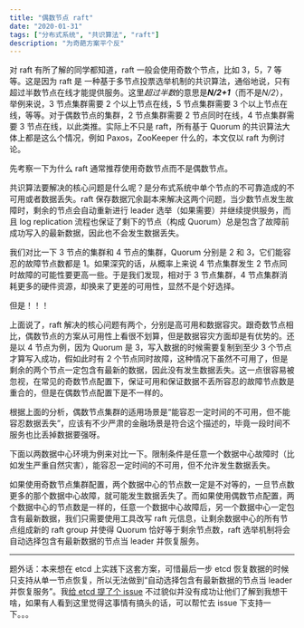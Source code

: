 ```yaml
---
title: "偶数节点 raft"
date: "2020-01-31"
tags: ["分布式系统", "共识算法", "raft"]
description: "为奇葩方案平个反"
---
```


对 raft 有所了解的同学都知道，raft 一般会使用奇数个节点，比如 3，5，7 等等。这是因为 raft 是 一种基于多节点投票选举机制的共识算法，通俗地说，只有超过半数节点在线才能提供服务。这里*超过半数*的意思是***N/2+1***（而不是*N/2*），举例来说，3 节点集群需要 2 个以上节点在线，5 节点集群需要 3 个以上节点在线，等等。对于偶数节点的集群，2 节点集群需要 2 节点同时在线，4 节点集群需要 3 节点在线，以此类推。实际上不只是 raft，所有基于 Quorum 的共识算法大体上都是这么个情况，例如 Paxos，ZooKeeper 什么的，本文仅以 raft 为例讨论。

先考察一下为什么 raft 通常推荐使用奇数节点而不是偶数节点。

共识算法要解决的核心问题是什么呢？是分布式系统中单个节点的不可靠造成的不可用或者数据丢失。raft 保存数据冗余副本来解决这两个问题，当少数节点发生故障时，剩余的节点会自动重新进行 leader 选举（如果需要）并继续提供服务，而且 log replication 流程也保证了剩下的节点（构成 Quorum）总是包含了故障前成功写入的最新数据，因此也不会发生数据丢失。

我们对比一下 3 节点的集群和 4 节点的集群，Quorum 分别是 2 和 3，它们能容忍的故障节点数都是 1。如果深究的话，从概率上来说 4 节点集群发生 2 节点同时故障的可能性要更高一些。于是我们发现，相对于 3 节点集群，4 节点集群消耗更多的硬件资源，却换来了更差的可用性，显然不是个好选择。

但是！！！

上面说了，raft 解决的核心问题有两个，分别是高可用和数据容灾。跟奇数节点相比，偶数节点的方案从可用性上看很不划算，但是数据容灾方面却是有优势的。还是以 4 节点为例，因为 Quorum 是 3，写入数据的时候需要复制到至少 3 个节点才算写入成功，假如此时有 2 个节点同时故障，这种情况下虽然不可用了，但是剩余的两个节点一定包含有最新的数据，因此没有发生数据丢失。这一点很容易被忽视，在常见的奇数节点配置下，保证可用和保证数据不丢所容忍的故障节点数是重合的，但是在偶数节点配置下是不一样的。

根据上面的分析，偶数节点集群的适用场景是“能容忍一定时间的不可用，但不能容忍数据丢失”，应该有不少严肃的金融场景是符合这个描述的，毕竟一段时间不服务也比丢掉数据要强呀。

下面以两数据中心环境为例来对比一下。限制条件是任意一个数据中心故障时（比如发生严重自然灾害），能容忍一定时间的不可用，但不允许发生数据丢失。

如果使用奇数节点集群配置，两个数据中心的节点数一定是不对等的，一旦节点数更多的那个数据中心故障，就可能发生数据丢失了。而如果使用偶数节点配置，两个数据中心的节点数是一样的，任意一个数据中心故障后，另一个数据中心一定包含有最新数据，我们只需要使用工具改写 raft 元信息，让剩余数据中心的所有节点组成新的 raft group 并使得 Quorum 恰好等于剩余节点数，raft 选举机制将会自动选择包含有最新数据的节点当 leader 并恢复服务。

-----

题外话：本来想在 etcd 上实践下这套方案，可惜最后一步 etcd 恢复数据的时候只支持从单一节点恢复，所以无法做到“自动选择包含有最新数据的节点当 leader 并恢复服务”。我[给 etcd 提了个 issue](https://github.com/etcd-io/etcd/issues/11486) 不过貌似并没有成功让他们了解到我想干啥，如果有人看到这里觉得这事情有搞头的话，可以帮忙去 issue 下支持一下。。。
